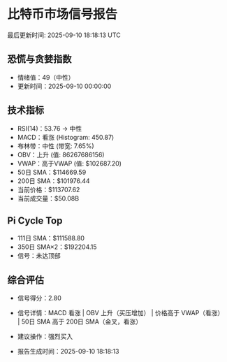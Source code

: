 # 比特币市场信号报告

最后更新时间: 2025-09-10 18:18:13 UTC

## 恐慌与贪婪指数
- 情绪值：49（中性）
- 更新时间：2025-09-10 00:00:00

## 技术指标
- RSI(14)：53.76 → 中性
- MACD：看涨 (Histogram: 450.87)
- 布林带：中性 (带宽: 7.65%)
- OBV：上升 (值: 86267686156)
- VWAP：高于VWAP (值: $102687.20)
- 50日 SMA：$114669.59
- 200日 SMA：$101976.44
- 当前价格：$113707.62
- 当前成交量：$50.08B

## Pi Cycle Top
- 111日 SMA：$111588.80
- 350日 SMA×2：$192204.15
- 信号：未达顶部

## 综合评估
- 信号得分：2.80
- 信号详情：MACD 看涨 | OBV 上升（买压增加） | 价格高于 VWAP（看涨） | 50日 SMA 高于 200日 SMA（金叉，看涨）
- 建议操作：强烈买入

- 报告生成时间：2025-09-10 18:18:13